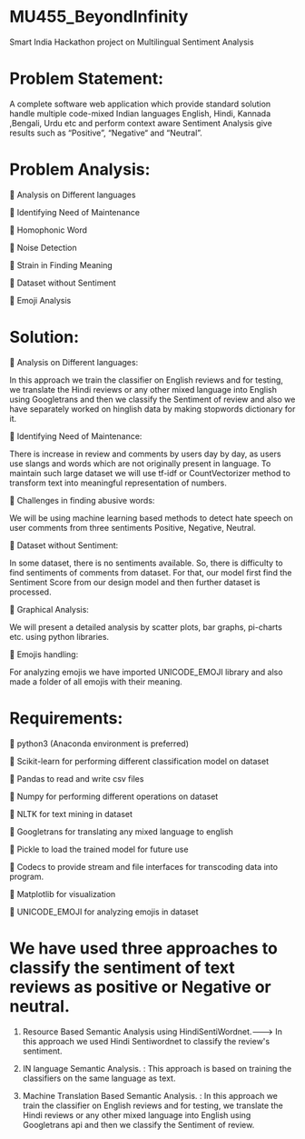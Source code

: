 # MU455_BeyondInfinity
Smart India Hackathon project on Multilingual Sentiment Analysis

# Problem Statement:

A complete software web application which provide standard solution handle multiple code-mixed Indian languages English, Hindi, Kannada ,Bengali, Urdu etc and perform context aware Sentiment Analysis give results such as “Positive”, “Negative“ and “Neutral”.


 # Problem Analysis:


	Analysis on Different languages

	Identifying Need of Maintenance

	Homophonic Word

	Noise Detection

	Strain in Finding Meaning   

	Dataset without Sentiment

	Emoji Analysis




# Solution:


	Analysis on Different languages:

In this approach we train the classifier on English reviews and for testing, we translate the Hindi reviews or any other mixed language into English using Googletrans  and then we classify the Sentiment of review and also we have separately worked on hinglish data by  making stopwords dictionary for it.


	Identifying Need of Maintenance: 

There is increase in review and comments by users day by day, as users use slangs and words which are not originally present in language. To maintain such large dataset we will use tf-idf or CountVectorizer method to transform text into meaningful representation of numbers.


	Challenges in finding abusive words: 

We will be using machine learning based methods to detect hate speech on user comments from three sentiments Positive, Negative, Neutral.


	Dataset without Sentiment: 

In some dataset, there is no sentiments available. So, there is difficulty to find sentiments of comments from dataset. For that, our model first find the Sentiment Score from our design model and then further dataset is processed.


	Graphical Analysis:

We will present a detailed analysis by scatter plots, bar graphs, pi-charts etc. using python libraries.


	Emojis handling: 

For analyzing emojis we have imported UNICODE_EMOJI library and also made a folder of all emojis with their meaning.


# Requirements:

	python3 (Anaconda environment is preferred)

	Scikit-learn for performing different classification model on dataset

	Pandas to read and write csv files 


	Numpy for performing different operations on dataset


	NLTK for text mining in dataset


	Googletrans for translating any mixed language to english


	Pickle to load the trained model for future use


	Codecs to provide stream and file interfaces for transcoding data into program.


	Matplotlib for visualization


	UNICODE_EMOJI for analyzing emojis in dataset


 # We have used three approaches to classify the sentiment of text reviews as positive or Negative or neutral.


1.	Resource Based Semantic Analysis using HindiSentiWordnet.---> In this approach we used Hindi Sentiwordnet to classify the review's sentiment.

2.	IN language Semantic Analysis. : This approach is based on training the classifiers on the same language as text.

3.	Machine Translation Based Semantic Analysis. : In this approach we train the classifier on English reviews and for testing, we translate the Hindi reviews or any other mixed language into English using Googletrans api and then we classify the Sentiment of review.



